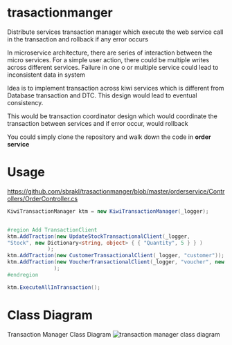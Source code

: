 # trasactionmanger
Distribute services transaction manager which execute the web service call in the transaction and rollback if any error occurs

In microservice architecture, there are series of interaction between the micro services. For a simple user action, there could be multiple writes across different services. Failure in one o or multiple service could lead to inconsistent data in system

Idea is to implement transaction across kiwi services which is different from Database transaction and DTC. This design would lead to eventual consistency.

This would be transaction coordinator design which would coordinate the transaction between services and if error occur, would rollback

You could simply clone the repository and walk down the code in **order service**

# Usage
https://github.com/sbrakl/trasactionmanger/blob/master/orderservice/Controllers/OrderController.cs
```csharp
KiwiTransactionManager ktm = new KiwiTransactionManager(_logger);


#region Add TransactionClient
ktm.AddTraction(new UpdateStockTransactionalClient(_logger,
"Stock", new Dictionary<string, object> { { "Quantity", 5 } } )
             );
ktm.AddTraction(new CustomerTransactionalClient(_logger, "customer"));
ktm.AddTraction(new VoucherTransactionalClient(_logger, "voucher", new Dictionary<string, object> {  { "Voucher", "abc" }, { "OrderNumber", "KR34342" } })
               );
#endregion

ktm.ExecuteAllInTransaction();
```

# Class Diagram
Transaction Manager Class Diagram
![transaction manager class diagram][ktmclass]

[ktmclass]: https://raw.githubusercontent.com/sbrakl/trasactionmanger/master/images/TransactionManager-ClassDiagram.png